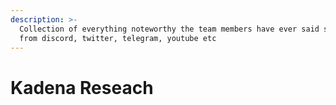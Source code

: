 ```yaml
---
description: >-
  Collection of everything noteworthy the team members have ever said sourced
  from discord, twitter, telegram, youtube etc
---
```


# Kadena Reseach



